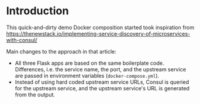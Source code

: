# Introduction
This quick-and-dirty demo Docker composition started took inspiration from https://thenewstack.io/implementing-service-discovery-of-microservices-with-consul/

Main changes to the approach in that article:
- All three Flask apps are based on the same boilerplate code. Differences, i.e. the service name, the port, and the upstream service are passed in environment variables (`docker-compose.yml`).
- Instead of using hard coded upstream service URLs, Consul is queried for the upstream service, and the upstream service's URL is generated from the output.